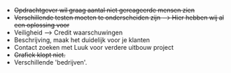 - ~~Opdrachtgever wil graag aantal niet gereageerde mensen zien~~
- ~~Verschillende testen moeten te onderscheiden zijn --> Hier hebben wij al een oplossing voor~~
- Veiligheid --> Credit waarschuwingen
- Beschrijving, maak het duidelijk voor je klanten
- Contact zoeken met Luuk voor verdere uitbouw project
- ~~Grafiek klopt niet.~~
- Verschillende 'bedrijven'.